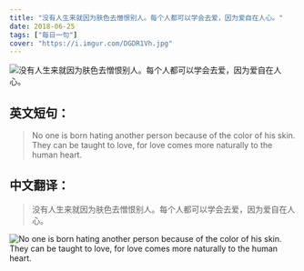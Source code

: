 ```yaml
---
title: "没有人生来就因为肤色去憎恨别人。每个人都可以学会去爱，因为爱自在人心。"
date: 2018-06-25
tags: ["每日一句"]
cover: "https://i.imgur.com/DGDR1Vh.jpg"
---
```


![没有人生来就因为肤色去憎恨别人。每个人都可以学会去爱，因为爱自在人心。](https://i.imgur.com/UY2nFZP.jpg)

## 英文短句：
> No one is born hating another person because of the color of his skin. They can be taught to love, for love comes more naturally to the human heart.

<!--more-->

## 中文翻译：
> 没有人生来就因为肤色去憎恨别人。每个人都可以学会去爱，因为爱自在人心。

![No one is born hating another person because of the color of his skin. They can be taught to love, for love comes more naturally to the human heart.](https://i.imgur.com/mqfxYTP.jpg)

